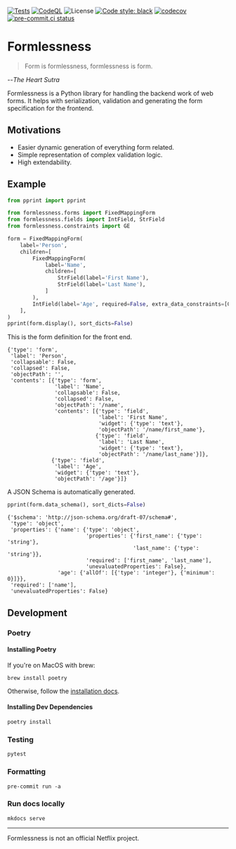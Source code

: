 [![Tests](https://github.com/travisjungroth/formlessness/actions/workflows/tests.yml/badge.svg?branch=main)](https://github.com/travisjungroth/formlessness/actions/workflows/tests.yml)
[![CodeQL](https://github.com/travisjungroth/formlessness/actions/workflows/codeql-analysis.yml/badge.svg?branch=main)](https://github.com/travisjungroth/formlessness/actions/workflows/codeql-analysis.yml)
![License](https://img.shields.io/github/license/travisjungroth/formlessness?color=blue)
[![Code style: black](https://img.shields.io/badge/code%20style-black-000000.svg)](https://github.com/psf/black)
[![codecov](https://codecov.io/gh/travisjungroth/formlessness/branch/main/graph/badge.svg?token=2XR660JGGF)](https://codecov.io/gh/travisjungroth/formlessness)
[![pre-commit.ci status](https://results.pre-commit.ci/badge/github/travisjungroth/formlessness/main.svg)](https://results.pre-commit.ci/latest/github/travisjungroth/formlessness/main)


# Formlessness

>Form is formlessness, formlessness is form.

--_The Heart Sutra_

Formlessness is a Python library for handling the backend work of web forms. It helps with serialization, validation and generating the form specification for the frontend.

## Motivations

 * Easier dynamic generation of everything form related.
 * Simple representation of complex validation logic.
 * High extendability.

## Example

<!--phmdoctest-share-names-->

```python
from pprint import pprint

from formlessness.forms import FixedMappingForm
from formlessness.fields import IntField, StrField
from formlessness.constraints import GE

form = FixedMappingForm(
    label='Person',
    children=[
        FixedMappingForm(
            label='Name',
            children=[
                StrField(label='First Name'),
                StrField(label='Last Name'),
            ]
        ),
        IntField(label='Age', required=False, extra_data_constraints=[GE(0)])
    ],
)
pprint(form.display(), sort_dicts=False)
```
This is the form definition for the front end.
```
{'type': 'form',
 'label': 'Person',
 'collapsable': False,
 'collapsed': False,
 'objectPath': '',
 'contents': [{'type': 'form',
               'label': 'Name',
               'collapsable': False,
               'collapsed': False,
               'objectPath': '/name',
               'contents': [{'type': 'field',
                             'label': 'First Name',
                             'widget': {'type': 'text'},
                             'objectPath': '/name/first_name'},
                            {'type': 'field',
                             'label': 'Last Name',
                             'widget': {'type': 'text'},
                             'objectPath': '/name/last_name'}]},
              {'type': 'field',
               'label': 'Age',
               'widget': {'type': 'text'},
               'objectPath': '/age'}]}
```
A JSON Schema is automatically generated.
```python
pprint(form.data_schema(), sort_dicts=False)
```

```
{'$schema': 'http://json-schema.org/draft-07/schema#',
 'type': 'object',
 'properties': {'name': {'type': 'object',
                         'properties': {'first_name': {'type': 'string'},
                                        'last_name': {'type': 'string'}},
                         'required': ['first_name', 'last_name'],
                         'unevaluatedProperties': False},
                'age': {'allOf': [{'type': 'integer'}, {'minimum': 0}]}},
 'required': ['name'],
 'unevaluatedProperties': False}
```
## Development

### Poetry

#### Installing Poetry

If you're on MacOS with brew:

    brew install poetry

Otherwise, follow the [installation docs](https://python-poetry.org/docs/master/#installing-with-the-official-installer).

#### Installing Dev Dependencies

    poetry install

### Testing

    pytest

### Formatting

    pre-commit run -a

### Run docs locally

    mkdocs serve

---
Formlessness is not an official Netflix project.
